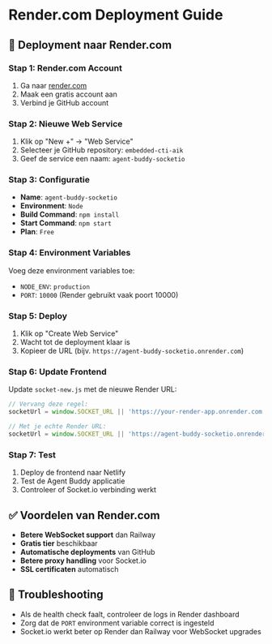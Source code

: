 # Render.com Deployment Guide

## 🚀 Deployment naar Render.com

### Stap 1: Render.com Account
1. Ga naar [render.com](https://render.com)
2. Maak een gratis account aan
3. Verbind je GitHub account

### Stap 2: Nieuwe Web Service
1. Klik op "New +" → "Web Service"
2. Selecteer je GitHub repository: `embedded-cti-aik`
3. Geef de service een naam: `agent-buddy-socketio`

### Stap 3: Configuratie
- **Name**: `agent-buddy-socketio`
- **Environment**: `Node`
- **Build Command**: `npm install`
- **Start Command**: `npm start`
- **Plan**: `Free`

### Stap 4: Environment Variables
Voeg deze environment variables toe:
- `NODE_ENV`: `production`
- `PORT`: `10000` (Render gebruikt vaak poort 10000)

### Stap 5: Deploy
1. Klik op "Create Web Service"
2. Wacht tot de deployment klaar is
3. Kopieer de URL (bijv. `https://agent-buddy-socketio.onrender.com`)

### Stap 6: Update Frontend
Update `socket-new.js` met de nieuwe Render URL:

```javascript
// Vervang deze regel:
socketUrl = window.SOCKET_URL || 'https://your-render-app.onrender.com';

// Met je echte Render URL:
socketUrl = window.SOCKET_URL || 'https://agent-buddy-socketio.onrender.com';
```

### Stap 7: Test
1. Deploy de frontend naar Netlify
2. Test de Agent Buddy applicatie
3. Controleer of Socket.io verbinding werkt

## ✅ Voordelen van Render.com
- **Betere WebSocket support** dan Railway
- **Gratis tier** beschikbaar
- **Automatische deployments** van GitHub
- **Betere proxy handling** voor Socket.io
- **SSL certificaten** automatisch

## 🔧 Troubleshooting
- Als de health check faalt, controleer de logs in Render dashboard
- Zorg dat de `PORT` environment variable correct is ingesteld
- Socket.io werkt beter op Render dan Railway voor WebSocket upgrades 